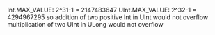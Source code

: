 Int.MAX_VALUE: 2^31-1 = 2147483647
UInt.MAX_VALUE: 2^32-1 = 4294967295
so addition of two positive Int in UInt would not overflow
multiplication of two UInt in ULong would not overflow